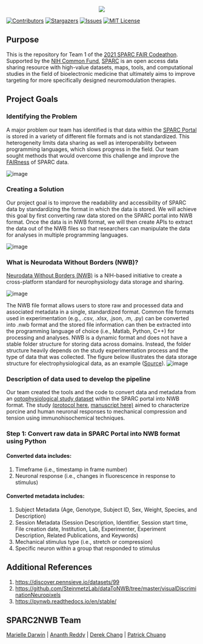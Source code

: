 <p align="center">
  <img src="https://user-images.githubusercontent.com/78009407/126273326-662b5aff-034f-4f48-a62a-69552195ff86.png" />
</p>

[![Contributors][contributors-shield]][contributors-url]
[![Stargazers][stars-shield]][stars-url]
[![Issues][issues-shield]][issues-url]
[![MIT License][license-shield]][license-url]

## Purpose
This is the repository for Team 1 of the [2021 SPARC FAIR Codeathon](https://sparc.science/help/2021-sparc-fair-codeathon). Supported by the [NIH Common Fund](https://commonfund.nih.gov/), [SPARC](https://sparc.science/) is an open access data sharing resource with high-value datasets, maps, tools, and computational studies in the field of bioelectronic medicine that ultimately aims to improve targeting for more specifically designed neuromodulation therapies.

## Project Goals

### Identifying the Problem
A major problem our team has identified is that data within the [SPARC Portal](https://sparc.science/) is stored in a variety of different file formats and is not standardized. This heterogeneity limits data sharing as well as interoperability between programming languages, which slows progress in the field. Our team sought methods that would overcome this challenge and improve the [FAIRness](https://www.fosteropenscience.eu/learning/assessing-the-fairness-of-data/#/id/5c52e8cf0d3def29462d8cb5) of SPARC data.

![image](https://user-images.githubusercontent.com/78009407/126266615-45145c58-d560-4ffb-a855-67334e6530e8.png)

### Creating a Solution
Our project goal is to improve the readability and accessibility of SPARC data by standardizing the format in which the data is stored. We will achieve this goal by first converting raw data stored on the SPARC portal into NWB format. Once the data is in NWB format, we will then create APIs to extract the data out of the NWB files so that researchers can manipulate the data for analyses in multiple programming languages. 

![image](https://user-images.githubusercontent.com/78009407/126270243-286a0091-967a-4d71-8031-e33939a435ef.png)

### What is Neurodata Without Borders (NWB)?
[Neurodata Without Borders (NWB)](https://www.nwb.org/nwb-neurophysiology/) is a NIH-based initiative to create a cross-platform standard for neurophysiology data storage and sharing. 

![image](https://user-images.githubusercontent.com/78009407/126270802-c69bea33-3f2a-4739-83ae-80c1acf7d817.png)

The NWB file format allows users to store raw and processed data and associated metadata in a single, standardized format. Common file formats used in experimentation (e.g., .csv, .xlsx, .json, .m, .py) can be converted into .nwb format and the stored file information can then be extracted into the programming language of choice (i.e., Matlab, Python, C++) for processing and analyses. NWB is a dynamic format and does not have a stable folder structure for storing data across domains. Instead, the folder structure heavily depends on the study experimentation process and the type of data that was collected. The figure below illustrates the data storage structure for electrophysiological data, as an example ([Source](https://www.nature.com/articles/s41597-020-0415-9#Fig2)).
![image](https://user-images.githubusercontent.com/78009407/126580017-5fe43593-0bd0-419c-b3c1-bfc652f1b6c5.png)

### Description of data used to develop the pipeline
Our team created the tools and the code to convert data and metadata from an [optophysiological study dataset](https://sparc.science/datasets/124?type=dataset&path=files) within the SPARC portal into NWB format. The study [(protocol here](https://www.protocols.io/view/mechanosensitive-enteric-neurons-incidence-and-abu-bpcamise), [manuscript here)](https://www.nature.com/articles/s41598-020-70216-6) aimed to characterize porcine and human neuronal responses to mechanical compression and tension using immunohisochemical techniques.

### Step 1: Convert raw data in SPARC Portal into NWB format using Python
#### Converted data includes: 
1. Timeframe (i.e., timestamp in frame number)
2. Neuronal response (i.e., changes in fluorescence in response to stimulus)

#### Converted metadata includes: 
1. Subject Metadata (Age, Genotype, Subject ID, Sex, Weight, Species, and Description)
2. Session Metadata (Session Description, Identifier, Session start time, File creation date, Institution, Lab, Experimenter, Experiment Description, Related Publications, and Keywords)
3. Mechanical stimulus type (i.e., stretch or compression)
4. Specific neuron within a group that responded to stimulus

## Additional References
1. https://discover.pennsieve.io/datasets/99
2. https://github.com/SteinmetzLab/dataToNWB/tree/master/visualDiscriminationNeuropixels
3. https://pynwb.readthedocs.io/en/stable/

## SPARC2NWB Team
[Marielle Darwin](https://github.com/mldarwin) | [Ananth Reddy](https://github.com/anbhimi) | [Derek Chang](https://github.com/DerekYJC) | [Patrick Chuang](https://github.com/lifestrugglee)

[contributors-shield]: https://img.shields.io/github/contributors/SPARC-FAIR-Codeathon/sparc2nwb.svg?style=flat-square
[contributors-url]: https://github.com/SPARC-FAIR-Codeathon/sparc2nwb/graphs/contributors
[stars-shield]: https://img.shields.io/github/stars/SPARC-FAIR-Codeathon/sparc2nwb.svg?style=flat-square
[stars-url]: https://github.com/SPARC-FAIR-Codeathon/sparc2nwb/stargazers
[issues-shield]: https://img.shields.io/github/issues/SPARC-FAIR-Codeathon/sparc2nwb.svg?style=flat-square
[issues-url]: https://github.com/SPARC-FAIR-Codeathon/sparc2nwb/issues
[license-shield]: https://img.shields.io/github/license/SPARC-FAIR-Codeathon/sparc2nwb.svg?style=flat-square
[license-url]: https://github.com/SPARC-FAIR-Codeathon/sparc2nwb/blob/main/LICENSE
